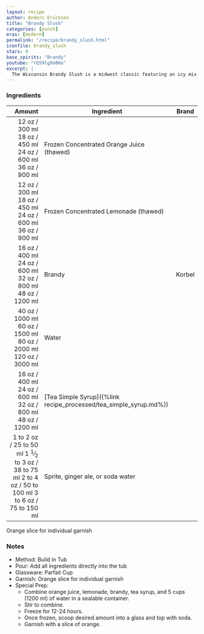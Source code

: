 ```yaml
---
layout: recipe
author: Anders Erickson
title: "Brandy Slush"
categories: [punch]
eras: [modern]
permalink: "/recipe/brandy_slush.html"
iconfile: brandy_slush
stars: 0
base_spirits: "Brandy"
youtube: "rQ59lgXm8Ho"
excerpt: |
  The Wisconsin Brandy Slush is a midwest classic featuring an icy mix of fruit juice, tea, and brandy. This boozy punch is perfect to serve at your next party.<br><br>For a wintery twist, substitute the juice concentrates with cranberry and lime. Top with spicy ginger ale. Garnish with a sprig of rosemary.
---
```


### Ingredients

|                                                                                                                                                                                                                                                 Amount | Ingredient                                                        | Brand  |
| -----------------------------------------------------------------------------------------------------------------------------------------------------------------------------------------------------------------------------------------------------: | ----------------------------------------------------------------- | ------ |
|                                                                       <span class="onex active">12 oz / 300 ml</span> <span class="onehalfx">18 oz / 450 ml</span> <span class="twox">24 oz / 600 ml</span> <span class="threex">36 oz / 900 ml</span> | Frozen Concentrated Orange Juice (thawed)                         |
|                                                                       <span class="onex active">12 oz / 300 ml</span> <span class="onehalfx">18 oz / 450 ml</span> <span class="twox">24 oz / 600 ml</span> <span class="threex">36 oz / 900 ml</span> | Frozen Concentrated Lemonade (thawed)                             |
|                                                                      <span class="onex active">16 oz / 400 ml</span> <span class="onehalfx">24 oz / 600 ml</span> <span class="twox">32 oz / 800 ml</span> <span class="threex">48 oz / 1200 ml</span> | Brandy                                                            | Korbel |
|                                                                  <span class="onex active">40 oz / 1000 ml</span> <span class="onehalfx">60 oz / 1500 ml</span> <span class="twox">80 oz / 2000 ml</span> <span class="threex">120 oz / 3000 ml</span> | Water                                                             |
|                                                                      <span class="onex active">16 oz / 400 ml</span> <span class="onehalfx">24 oz / 600 ml</span> <span class="twox">32 oz / 800 ml</span> <span class="threex">48 oz / 1200 ml</span> | [Tea Simple Syrup]({%link recipe_processed/tea_simple_syrup.md%}) |
| <span class="onex active">1 to 2 oz / 25 to 50 ml</span> <span class="onehalfx">1 <sup>1</sup>&frasl;<sub>2</sub> to 3 oz / 38 to 75 ml</span> <span class="twox">2 to 4 oz / 50 to 100 ml</span> <span class="threex">3 to 6 oz / 75 to 150 ml</span> | Sprite, ginger ale, or soda water                                 |

Orange slice for individual garnish

### Notes

- Method: Build in Tub
- Pour: Add all ingredients directly into the tub
- Glassware: Parfait Cup
- Garnish: Orange slice for individual garnish
- Special Prep:
  - Combine orange juice, lemonade, brandy, tea syrup, and 5 cups (1200 ml) of water in a sealable container.
  - Stir to combine.
  - Freeze for 12-24 hours.
  - Once frozen, scoop desired amount into a glass and top with soda.
  - Garnish with a slice of orange.

<script type="application/ld+json">
{
  "@context": "https://schema.org",
  "@type": "Recipe",
  "author": "{{ page.author }}",
  "description": "{{ page.excerpt | strip_html | replace: '"', "'" }}",
  "image": "{%- for ingredient in site.data[page.iconfile].images.ingredient limit: 1 -%}{{ ingredient.url }}{%- endfor -%}",
  "recipeIngredient": [  "12 oz Frozen Concentrated Orange Juice (thawed)",
  "12 oz Frozen Concentrated Lemonade (thawed)",
  "16 oz Brandy ",
  "40 oz Water",
  "16 oz Tea Simple Syrup",
  "1 to 2 oz Sprite, ginger ale, or soda water"],
  "name": "{{ page.title }}",
  "recipeInstructions": "  {
    '@type': 'HowToStep',
    'text': '- Method: Build in Tub
'
  },  {
    '@type': 'HowToStep',
    'text': '- Pour: Add all ingredients directly into the tub
'
  },  {
    '@type': 'HowToStep',
    'text': '- Glassware: Parfait Cup
'
  },  {
    '@type': 'HowToStep',
    'text': '- Garnish: Orange slice for individual garnish
'
  },  {
    '@type': 'HowToStep',
    'text': '- Special Prep:
'
  },  {
    '@type': 'HowToStep',
    'text': '  - Combine orange juice, lemonade, brandy, tea syrup, and 5 cups (1200 ml) of water in a sealable container.
'
  },  {
    '@type': 'HowToStep',
    'text': '  - Stir to combine.
'
  },  {
    '@type': 'HowToStep',
    'text': '  - Freeze for 12-24 hours.
'
  },  {
    '@type': 'HowToStep',
    'text': '  - Once frozen, scoop desired amount into a glass and top with soda.
'
  },  {
    '@type': 'HowToStep',
    'text': '  - Garnish with a slice of orange.
'
  }",
  "recipeYield": "1 cocktail",
  "recipeCategory": "cocktail"
}
</script>

